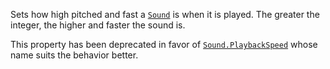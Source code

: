 Sets how high pitched and fast a [`Sound`](https://create.roblox.com/docs/reference/engine/classes/Sound) is when it is played. The
greater the integer, the higher and faster the sound is.

This property has been deprecated in favor of [`Sound.PlaybackSpeed`](https://create.roblox.com/docs/reference/engine/classes/Sound#PlaybackSpeed)
whose name suits the behavior better.